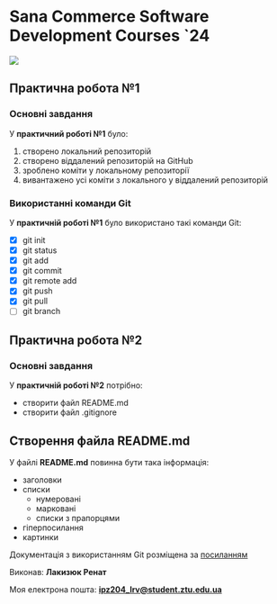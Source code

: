 # Sana Commerce Software Development Courses `24
![](https://upload.wikimedia.org/wikipedia/commons/0/08/Sana_Commerce_Logo.png)
## Практична робота №1
### Основні завдання
У **практичний роботі №1** було:
1. створено локальний репозиторій
1. створено віддалений репозиторій на GitHub 
1. зроблено коміти у локальному репозиторії
1. вивантажено усі коміти з локального у віддалений репозиторій
### Використанні команди Git
У **практичній роботі №1** було використано такі команди Git:
- [x] git init 
- [x] git status 
- [x] git add
- [x] git commit 
- [x] git remote add
- [x] git push 
- [x] git pull 
- [ ] git branch 
## Практична робота №2
### Основні завдання
У **практичній роботі №2** потрібно:
* створити файл README.md
* створити файл .gitignore
## Створення файла README.md
У файлі **README.md** повинна бути така інформація:
* заголовки
* списки
    - нумеровані
    - марковані
    - списки з прапорцями
* гіперпосилання
* картинки

Документація з використанням Git розміщена за [посиланням](https://docs.github.com/en/github/writing-on-github/getting-started-with-writing-and-formatting-on-github/basic-writing-and-formatting-syntax) 

Виконав: **Лакизюк Ренат**

Моя електрона пошта: **ipz204_lrv@student.ztu.edu.ua**